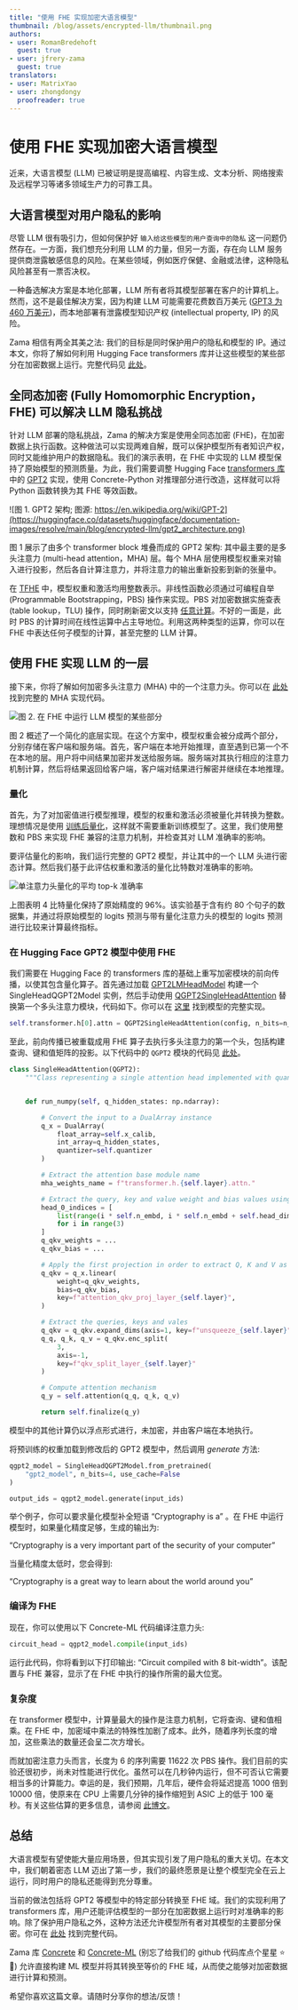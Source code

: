```yaml
---
title: "使用 FHE 实现加密大语言模型" 
thumbnail: /blog/assets/encrypted-llm/thumbnail.png
authors:
- user: RomanBredehoft
  guest: true
- user: jfrery-zama
  guest: true
translators:
- user: MatrixYao
- user: zhongdongy
  proofreader: true
---
```


# 使用 FHE 实现加密大语言模型


近来，大语言模型 (LLM) 已被证明是提高编程、内容生成、文本分析、网络搜索及远程学习等诸多领域生产力的可靠工具。

## 大语言模型对用户隐私的影响

尽管 LLM 很有吸引力，但如何保护好 `输入给这些模型的用户查询中的隐私` 这一问题仍然存在。一方面，我们想充分利用 LLM 的力量，但另一方面，存在向 LLM 服务提供商泄露敏感信息的风险。在某些领域，例如医疗保健、金融或法律，这种隐私风险甚至有一票否决权。

一种备选解决方案是本地化部署，LLM 所有者将其模型部署在客户的计算机上。然而，这不是最佳解决方案，因为构建 LLM 可能需要花费数百万美元 ([GPT3 为 460 万美元](https://lambdalabs.com/blog/demystifying-gpt-3))，而本地部署有泄露模型知识产权 (intellectual property, IP) 的风险。

Zama 相信有两全其美之法: 我们的目标是同时保护用户的隐私和模型的 IP。通过本文，你将了解如何利用 Hugging Face transformers 库并让这些模型的某些部分在加密数据上运行。完整代码见 [此处](https://github.com/zama-ai/concrete-ml/tree/17779ca571d20b001caff5792eb11e76fe2c19ba/use_case_examples/llm)。

## 全同态加密 (Fully Homomorphic Encryption，FHE) 可以解决 LLM 隐私挑战

针对 LLM 部署的隐私挑战，Zama 的解决方案是使用全同态加密 (FHE)，在加密数据上执行函数。这种做法可以实现两难自解，既可以保护模型所有者知识产权，同时又能维护用户的数据隐私。我们的演示表明，在 FHE 中实现的 LLM 模型保持了原始模型的预测质量。为此，我们需要调整 Hugging Face [transformers 库](https://github.com/huggingface/transformers) 中的 [GPT2](https://huggingface.co/gpt2) 实现，使用 Concrete-Python 对推理部分进行改造，这样就可以将 Python 函数转换为其 FHE 等效函数。

![图 1. GPT2 架构; 图源: https://en.wikipedia.org/wiki/GPT-2](https://huggingface.co/datasets/huggingface/documentation-images/resolve/main/blog/encrypted-llm/gpt2_architecture.png)

图 1 展示了由多个 transformer block 堆叠而成的 GPT2 架构: 其中最主要的是多头注意力 (multi-head attention，MHA) 层。每个 MHA 层使用模型权重来对输入进行投影，然后各自计算注意力，并将注意力的输出重新投影到新的张量中。

在 [TFHE](https://www.zama.ai/post/tfhe-deep-dive-part-1) 中，模型权重和激活均用整数表示。非线性函数必须通过可编程自举 (Programmable Bootstrapping，PBS) 操作来实现。PBS 对加密数据实施查表 (table lookup，TLU) 操作，同时刷新密文以支持 [任意计算](https://whitepaper.zama.ai/)。不好的一面是，此时 PBS 的计算时间在线性运算中占主导地位。利用这两种类型的运算，你可以在 FHE 中表达任何子模型的计算，甚至完整的 LLM 计算。

## 使用 FHE 实现 LLM 的一层

接下来，你将了解如何加密多头注意力 (MHA) 中的一个注意力头。你可以在 [此处](https://github.com/zama-ai/concrete-ml/tree/17779ca571d20b001caff5792eb11e76fe2c19ba/use_case_examples/llm) 找到完整的 MHA 实现代码。

![图 2. 在 FHE 中运行 LLM 模型的某些部分](https://huggingface.co/datasets/huggingface/documentation-images/resolve/main/blog/encrypted-llm/hybrid_gpt2_visualisation.svg)

图 2 概述了一个简化的底层实现。在这个方案中，模型权重会被分成两个部分，分别存储在客户端和服务端。首先，客户端在本地开始推理，直至遇到已第一个不在本地的层。用户将中间结果加密并发送给服务端。服务端对其执行相应的注意力机制计算，然后将结果返回给客户端，客户端对结果进行解密并继续在本地推理。

### 量化

首先，为了对加密值进行模型推理，模型的权重和激活必须被量化并转换为整数。理想情况是使用 [训练后量化](https://docs.zama.ai/concrete-ml/advanced-topics/quantization)，这样就不需要重新训练模型了。这里，我们使用整数和 PBS 来实现 FHE 兼容的注意力机制，并检查其对 LLM 准确率的影响。

要评估量化的影响，我们运行完整的 GPT2 模型，并让其中的一个 LLM 头进行密态计算。然后我们基于此评估权重和激活的量化比特数对准确率的影响。

![单注意力头量化的平均 top-k 准确率](https://huggingface.co/datasets/huggingface/documentation-images/resolve/main/blog/encrypted-llm/qattention_accuracy.png)

上图表明 4 比特量化保持了原始精度的 96%。该实验基于含有约 80 个句子的数据集，并通过将原始模型的 logits 预测与带有量化注意力头的模型的 logits 预测进行比较来计算最终指标。

### 在 Hugging Face GPT2 模型中使用 FHE

我们需要在 Hugging Face 的 transformers 库的基础上重写加密模块的前向传播，以使其包含量化算子。首先通过加载 [GPT2LMHeadModel](https://huggingface.co/docs/transformers/model_doc/gpt2#transformers.GPT2LMHeadModel) 构建一个 SingleHeadQGPT2Model 实例，然后手动使用 [QGPT2SingleHeadAttention](https://github.com/zama-ai/concrete-ml/blob/c291399cb1f2a0655c308c14e2180eb2ffda0ab7/use_case_examples/llm/qgpt2_models.py#L191) 替换第一个多头注意力模块，代码如下。你可以在 [这里](https://github.com/zama-ai/concrete-ml/blob/c291399cb1f2a0655c308c14e2180eb2ffda0ab7/use_case_examples/llm/qgpt2_models.py) 找到模型的完整实现。

```python
self.transformer.h[0].attn = QGPT2SingleHeadAttention(config, n_bits=n_bits)
```

至此，前向传播已被重载成用 FHE 算子去执行多头注意力的第一个头，包括构建查询、键和值矩阵的投影。以下代码中的 `QGPT2` 模块的代码见 [此处](https://github.com/zama-ai/concrete-ml/blob/c291399cb1f2a0655c308c14e2180eb2ffda0ab7/use_case_examples/llm/qgpt2_class.py#L196)。

```python
class SingleHeadAttention(QGPT2):
    """Class representing a single attention head implemented with quantization methods."""


    def run_numpy(self, q_hidden_states: np.ndarray):

        # Convert the input to a DualArray instance
        q_x = DualArray(
            float_array=self.x_calib,
            int_array=q_hidden_states,
            quantizer=self.quantizer
        )

        # Extract the attention base module name
        mha_weights_name = f"transformer.h.{self.layer}.attn."

        # Extract the query, key and value weight and bias values using the proper indices
        head_0_indices = [
            list(range(i * self.n_embd, i * self.n_embd + self.head_dim))
            for i in range(3)
        ]
        q_qkv_weights = ...
        q_qkv_bias = ...

        # Apply the first projection in order to extract Q, K and V as a single array
        q_qkv = q_x.linear(
            weight=q_qkv_weights,
            bias=q_qkv_bias,
            key=f"attention_qkv_proj_layer_{self.layer}",
        )

        # Extract the queries, keys and vales
        q_qkv = q_qkv.expand_dims(axis=1, key=f"unsqueeze_{self.layer}")
        q_q, q_k, q_v = q_qkv.enc_split(
            3,
            axis=-1,
            key=f"qkv_split_layer_{self.layer}"
        )

        # Compute attention mechanism
        q_y = self.attention(q_q, q_k, q_v)

        return self.finalize(q_y)
```

模型中的其他计算仍以浮点形式进行，未加密，并由客户端在本地执行。

将预训练的权重加载到修改后的 GPT2 模型中，然后调用 _generate_ 方法:

```python
qgpt2_model = SingleHeadQGPT2Model.from_pretrained(
    "gpt2_model", n_bits=4, use_cache=False
)

output_ids = qgpt2_model.generate(input_ids)
```

举个例子，你可以要求量化模型补全短语 “Cryptography is a” 。在 FHE 中运行模型时，如果量化精度足够，生成的输出为:

“Cryptography is a very important part of the security of your computer”

当量化精度太低时，您会得到:

“Cryptography is a great way to learn about the world around you”

### 编译为 FHE

现在，你可以使用以下 Concrete-ML 代码编译注意力头:

```python
circuit_head = qgpt2_model.compile(input_ids)
```

运行此代码，你将看到以下打印输出: “Circuit compiled with 8 bit-width”。该配置与 FHE 兼容，显示了在 FHE 中执行的操作所需的最大位宽。

### 复杂度

在 transformer 模型中，计算量最大的操作是注意力机制，它将查询、键和值相乘。在 FHE 中，加密域中乘法的特殊性加剧了成本。此外，随着序列长度的增加，这些乘法的数量还会呈二次方增长。

而就加密注意力头而言，长度为 6 的序列需要 11622 次 PBS 操作。我们目前的实验还很初步，尚未对性能进行优化。虽然可以在几秒钟内运行，但不可否认它需要相当多的计算能力。幸运的是，我们预期，几年后，硬件会将延迟提高 1000 倍到 10000 倍，使原来在 CPU 上需要几分钟的操作缩短到 ASIC 上的低于 100 毫秒。有关这些估算的更多信息，请参阅 [此博文](https://www.zama.ai/post/chatgpt-privacy-with-homomorphic-encryption)。

## 总结

大语言模型有望使能大量应用场景，但其实现引发了用户隐私的重大关切。在本文中，我们朝着密态 LLM 迈出了第一步，我们的最终愿景是让整个模型完全在云上运行，同时用户的隐私还能得到充分尊重。

当前的做法包括将 GPT2 等模型中的特定部分转换至 FHE 域。我们的实现利用了 transformers 库，用户还能评估模型的一部分在加密数据上运行时对准确率的影响。除了保护用户隐私之外，这种方法还允许模型所有者对其模型的主要部分保密。你可在 [此处](https://github.com/zama-ai/concrete-ml/tree/17779ca571d20b001caff5792eb11e76fe2c19ba/use_case_examples/llm) 找到完整代码。

Zama 库 [Concrete](https://github.com/zama-ai/concrete) 和 [Concrete-ML](https://github.com/zama-ai/concrete-ml) (别忘了给我们的 github 代码库点个星星 ⭐️💛) 允许直接构建 ML 模型并将其转换至等价的 FHE 域，从而使之能够对加密数据进行计算和预测。

希望你喜欢这篇文章。请随时分享你的想法/反馈！
